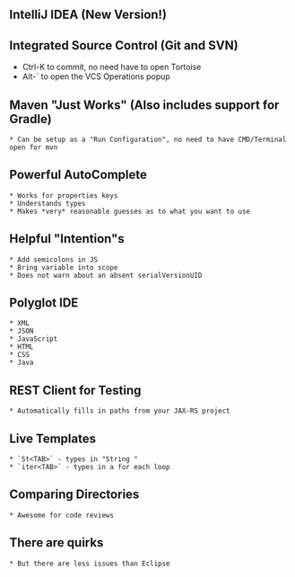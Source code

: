 ## IntelliJ IDEA (New Version!)


## Integrated Source Control (Git and SVN)
 * Ctrl-K to commit, no need have to open Tortoise
 * Alt-\` to open the VCS Operations popup

## Maven "Just Works" (Also includes support for Gradle)
    * Can be setup as a "Run Configuration", no need to have CMD/Terminal open for mvn

## Powerful AutoComplete
    * Works for properties keys
    * Understands types
    * Makes *very* reasonable guesses as to what you want to use

## Helpful "Intention"s
    * Add semicolons in JS
    * Bring variable into scope
    * Does not warn about an absent serialVersionUID

## Polyglot IDE
    * XML
    * JSON
    * JavaScript
    * HTML
    * CSS
    * Java

## REST Client for Testing
    * Automatically fills in paths from your JAX-RS project

## Live Templates
    * `St<TAB>` - types in "String "
    * `iter<TAB>` - types in a for each loop

## Comparing Directories
    * Awesome for code reviews

## There are quirks
    * But there are less issues than Eclipse
